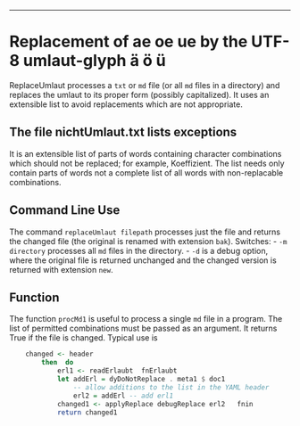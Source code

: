 
---
# Replacement of ae oe ue by the UTF-8 umlaut-glyph ä ö ü

ReplaceUmlaut processes a `txt` or `md` file (or all `md` files in a directory) and replaces the umlaut to its proper form (possibly capitalized). It uses an extensible list to avoid replacements which are not appropriate.

## The file nichtUmlaut.txt lists exceptions
It is an extensible list of parts of words containing character 
combinations which should not be replaced; for example, Koeffizient. The list needs only contain parts of words not a complete list of all words with non-replacable combinations. 

## Command Line Use 
The command `replaceUmlaut filepath` processes just the file and returns the changed file (the original is renamed with extension `bak`). 
Switches: 
    - `-m directory` processes all `md` files in the directory.
    - `-d` is a debug option, where the original file is returned unchanged and the changed version is returned with extension `new`. 

## Function 

The function `procMd1` is useful to process a single `md` file in a program. The list of permitted combinations must be passed as an argument. It returns True if the file is changed.
Typical use is 

````haskell
    changed <- header
        then  do 
            erl1 <- readErlaubt  fnErlaubt
            let addErl = dyDoNotReplace . meta1 $ doc1
                -- allow additions to the list in the YAML header
                erl2 = addErl -- add erl1
            changed1 <- applyReplace debugReplace erl2   fnin 
            return changed1
````

<!-- ## Source: 
### in app is Main.hs
this is the main for the utility which converts all md files for myHomepage. it looks at the value of *language* and converts only files which have *de_AT*, *de_CH*, or *de_DE*. 
conversion of test in the yaml header is not converted!

### Lib contains 
- ProcTxt.hs 
- ProcWord.hs
which are the actual conversion routines -->

